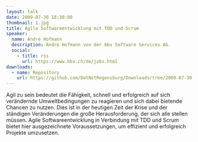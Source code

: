 ```yaml
---
layout: talk
date: 2009-07-30 18:30:00
thumbnail: 1.jpg
title: Agile Softwareentwicklung mit TDD und Scrum
speaker:
  name: André Hofmann
  description: André Hofmann von der bbv Software Services AG.
  social:
    - title: rss
      url: https://www.bbv.ch/de/jobs.html
downloads:
  - name: Repository
    url: https://github.com/DotNetRegensburg/Downloads/tree/2009-07-30
---
```

Agil zu sein bedeutet die Fähigkeit, schnell und erfolgreich auf sich verändernde Umweltbedingungen zu reagieren und sich dabei bietende Chancen zu nutzen. Dies ist in der heutigen Zeit der Krise und der ständigen Veränderungen die große Herausforderung, der sich alle stellen müssen. Agile Softwareentwicklung in Verbindung mit TDD und Scrum bietet hier ausgezeichnete Voraussetzungen, um effizient und erfolgreich Projekte umzusetzen.